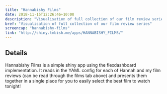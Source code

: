 ```yaml
---
title: "Hannabishy Films"
date: 2018-11-15T12:26:46+10:00
description: "Visualisation of full collection of our film review series"
bref: "Visualisation of full collection of our film review series"
screencap: "hannabishy-films"
link: "http://shiny.tmbish.me/apps/HANNABISHY_FILMS/"
---
```


## Details

Hannabishy Films is a simple shiny app using the flexdashboard implementation. It reads in the YAML config for each of Hannah and my film reviews (can be read through the films tab above) and presents them together in a single place for you to easily select the best film to watch tonight!
